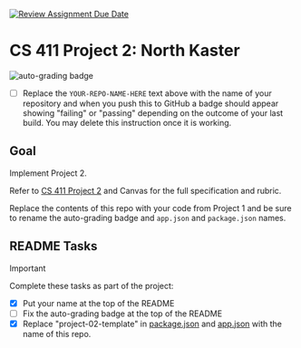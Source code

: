 [![Review Assignment Due Date](https://classroom.github.com/assets/deadline-readme-button-24ddc0f5d75046c5622901739e7c5dd533143b0c8e959d652212380cedb1ea36.svg)](https://classroom.github.com/a/BnjJDb3G)
# CS 411 Project 2: **North Kaster**

![auto-grading badge](https://github.com/bsu-cs-jb/React-Native-Multitimer-App/actions/workflows/classroom.yml/badge.svg)

- [ ] Replace the `YOUR-REPO-NAME-HERE` text above with the name of your
      repository and when you push this to GitHub a badge should appear showing
      "failing" or "passing" depending on the outcome of your last build. You
      may delete this instruction once it is working.

## Goal

Implement Project 2.

Refer to [CS 411 Project 2](https://bsu-cs-jb.github.io/cs-411-docs/project-02/)
and Canvas for the full specification and rubric.

Replace the contents of this repo with your code from Project 1 and be sure to
rename the auto-grading badge and `app.json` and `package.json` names.

## README Tasks

<!-- prettier-ignore-start -->
> [!IMPORTANT]
> Complete these tasks as part of the project:
<!-- prettier-ignore-end -->

- [x] Put your name at the top of the README
- [ ] Fix the auto-grading badge at the top of the README
- [x] Replace "project-02-template" in [package.json](package.json) and
      [app.json](app.json) with the name of this repo.
